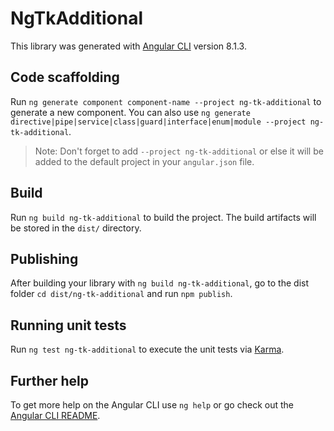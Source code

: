 # NgTkAdditional

This library was generated with [Angular CLI](https://github.com/angular/angular-cli) version 8.1.3.

## Code scaffolding

Run `ng generate component component-name --project ng-tk-additional` to generate a new component. You can also use `ng generate directive|pipe|service|class|guard|interface|enum|module --project ng-tk-additional`.
> Note: Don't forget to add `--project ng-tk-additional` or else it will be added to the default project in your `angular.json` file. 

## Build

Run `ng build ng-tk-additional` to build the project. The build artifacts will be stored in the `dist/` directory.

## Publishing

After building your library with `ng build ng-tk-additional`, go to the dist folder `cd dist/ng-tk-additional` and run `npm publish`.

## Running unit tests

Run `ng test ng-tk-additional` to execute the unit tests via [Karma](https://karma-runner.github.io).

## Further help

To get more help on the Angular CLI use `ng help` or go check out the [Angular CLI README](https://github.com/angular/angular-cli/blob/master/README.md).
